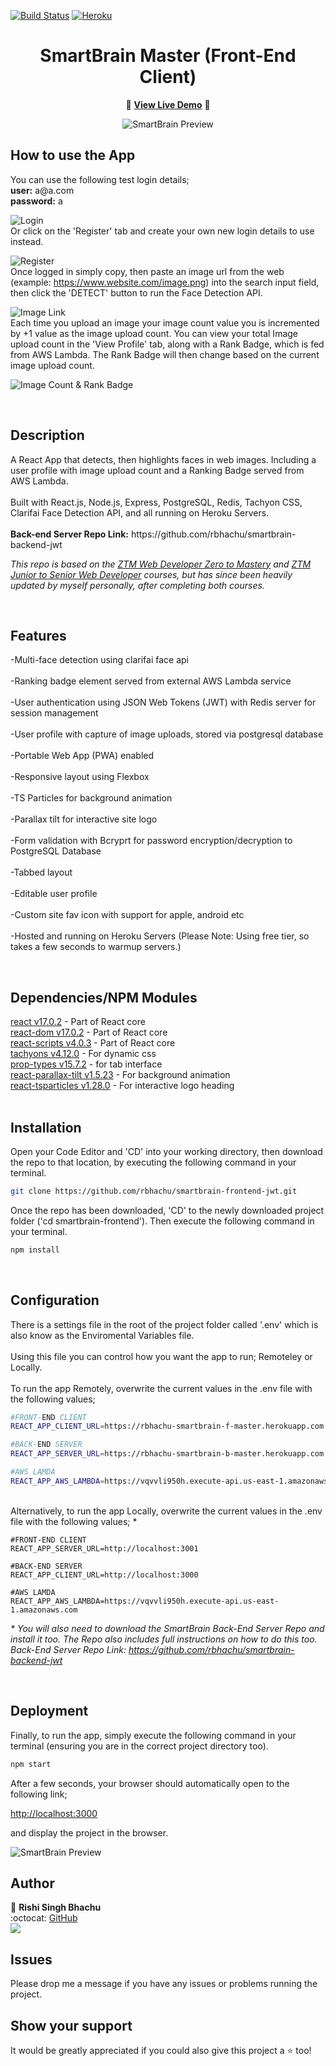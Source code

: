 [![Build Status](https://travis-ci.org/gelstudios/gitfiti.svg?branch=master)](https://github.com/rbhachu/smartbrain-frontend-jwt) [![Heroku](https://heroku-badge.herokuapp.com/?app=rbhachu-smartbrain-f-master)](https://github.com/rbhachu/smartbrain-frontend-jwt) 


<h1 align="center">SmartBrain Master (Front-End Client)</h1>
<div align="center">

:rocket: **[View Live Demo](https://rbhachu-smartbrain-f-master.herokuapp.com/)** :rocket:<br>

![SmartBrain Preview](./src/imgs-readme/site-demo.png)

</div>

## How to use the App
<p>
You can use the following test login details;
<br>
<b>user:</b> a@a.com
<br>
<b>password:</b> a 

![Login](./src/imgs-readme/login.png)
<br>
Or click on the 'Register' tab and create your own new login details to use instead.

![Register](./src/imgs-readme/register.png)
<br>
Once logged in simply copy, then paste an image url from the web (example:  https://www.website.com/image.png) into the search input field, then click the 'DETECT' button to run the Face Detection API.

![Image Link](./src/imgs-readme/image-link.png)
<br>
Each time you upload an image your image count value you is incremented by +1 value as the image upload count. You can view your total Image upload count in the 'View Profile' tab, along with a Rank Badge, which is fed from AWS Lambda. The Rank Badge will then change based on the current image upload count.

![Image Count & Rank Badge](./src/imgs-readme/rank.png)
<p/><br>


## Description
<p>
A React App that detects, then highlights faces in web images. Including a user profile with image upload count and a Ranking Badge served from AWS Lambda. 
<br><br>
Built with React.js, Node.js, Express, PostgreSQL, Redis, Tachyon CSS, Clarifai Face Detection API, and all running on Heroku Servers. 
<br><br>
<b>Back-end Server Repo Link:</b> https://github.com/rbhachu/smartbrain-backend-jwt
<br>

_This repo is based on the [ZTM Web Developer Zero to Mastery](https://www.udemy.com/the-complete-web-developer-zero-to-mastery) and [ZTM Junior to Senior Web Developer](https://www.udemy.com/course/the-complete-junior-to-senior-web-developer-roadmap/) courses, but has since been heavily updated by myself personally, after completing both courses._
</p><br>


## Features
<p>
-Multi-face detection using clarifai face api
<br><br>
-Ranking badge element served from external AWS Lambda service
<br><br>
-User authentication using JSON Web Tokens (JWT) with Redis server for session management
<br><br>
-User profile with capture of image uploads, stored via postgresql database
<br><br>
-Portable Web App (PWA) enabled 
<br><br>
-Responsive layout using Flexbox
<br><br>
-TS Particles for background animation
<br><br>
-Parallax tilt for interactive site logo
<br><br>
-Form validation with Bcryprt for password encryption/decryption to PostgreSQL Database
<br><br>
-Tabbed layout
<br><br>
-Editable user profile
<br><br>
-Custom site fav icon with support for apple, android etc
<br><br>
-Hosted and running on Heroku Servers (Please Note: Using free tier, so takes a few seconds to warmup servers.)
</p><br>


## Dependencies/NPM Modules
[react v17.0.2](https://www.npmjs.com/package/react) - Part of React core<br>
[react-dom v17.0.2](https://www.npmjs.com/package/react-dom) - Part of React core<br>
[react-scripts v4.0.3](https://www.npmjs.com/package/react-scripts) - Part of React core<br>
[tachyons v4.12.0](https://www.npmjs.com/package/tachyons) - For dynamic css<br>
[prop-types v15.7.2](https://www.npmjs.com/package/prop-types) - for tab interface<br>
[react-parallax-tilt v1.5.23](https://www.npmjs.com/package/react-parallax-tilt) - For background animation<br>
[react-tsparticles v1.28.0](https://www.npmjs.com/package/react-tsparticles) - For interactive logo heading<br>
<br>


## Installation
<p>Open your Code Editor and 'CD' into your working directory, then download the repo to that location, by executing the following command in your terminal.<p>

```sh
git clone https://github.com/rbhachu/smartbrain-frontend-jwt.git
```
<p>Once the repo has been downloaded, 'CD' to the newly downloaded project folder ('cd smartbrain-frontend'). Then execute the following command in your terminal.<p>

```sh
npm install
```
<br>


## Configuration
<p>There is a settings file in the root of the project folder called '.env' which is also know as the Enviromental Variables file.
<br><br>
Using this file you can control how you want the app to run; Remoteley or Locally.
<br><br>
To run the app Remotely, overwrite the current values in the .env file with the following values;
<br>

```sh
#FRONT-END CLIENT
REACT_APP_CLIENT_URL=https://rbhachu-smartbrain-f-master.herokuapp.com

#BACK-END SERVER
REACT_APP_SERVER_URL=https://rbhachu-smartbrain-b-master.herokuapp.com

#AWS LAMDA
REACT_APP_AWS_LAMBDA=https://vqvvli950h.execute-api.us-east-1.amazonaws.com
```
<br>
Alternatively, to run the app Locally, overwrite the current values in the .env file with the following values; *
<br>

```
#FRONT-END CLIENT
REACT_APP_SERVER_URL=http://localhost:3001

#BACK-END SERVER
REACT_APP_CLIENT_URL=http://localhost:3000

#AWS LAMDA
REACT_APP_AWS_LAMBDA=https://vqvvli950h.execute-api.us-east-1.amazonaws.com
```

<i>* You will also need to download the SmartBrain Back-End Server Repo and install it too. The Repo also includes full instructions on how to do this too.
Back-End Server Repo Link: https://github.com/rbhachu/smartbrain-backend-jwt</i>
</p><br>


## Deployment
<p>Finally, to run the app, simply execute the following command in your terminal (ensuring you are in the correct project directory too).</p>

```sh
npm start
```
<p>After a few seconds, your browser should automatically open to the following link;

[http://localhost:3000](http://localhost:3000)

and display the project in the browser.</p>
![SmartBrain Preview](./src/imgs-readme/site-preview.png)
<br>


## Author
👤 **Rishi Singh Bhachu**<br>
:octocat: [GitHub](https://github.com/rbhachu)<br>
<a target="_blank" title="https://www.linkedin.com/in/RishiSinghBhachu/" href="https://www.linkedin.com/in/RishiSinghBhachu/"><img src="https://img.shields.io/badge/-Rishi&nbsp;Singh&nbsp;Bhachu-0077B5?style=flat&logo=Linkedin&logoColor=white"/></a>
<br>


## Issues
Please drop me a message if you have any issues or problems running the project.
<br>


## Show your support
It would be greatly appreciated if you could also give this project a ⭐️ too!